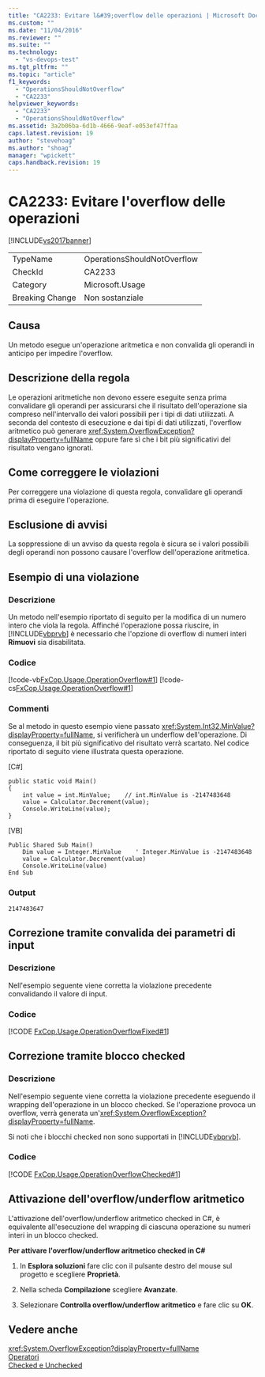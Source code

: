 ```yaml
---
title: "CA2233: Evitare l&#39;overflow delle operazioni | Microsoft Docs"
ms.custom: ""
ms.date: "11/04/2016"
ms.reviewer: ""
ms.suite: ""
ms.technology: 
  - "vs-devops-test"
ms.tgt_pltfrm: ""
ms.topic: "article"
f1_keywords: 
  - "OperationsShouldNotOverflow"
  - "CA2233"
helpviewer_keywords: 
  - "CA2233"
  - "OperationsShouldNotOverflow"
ms.assetid: 3a2b06ba-6d1b-4666-9eaf-e053ef47ffaa
caps.latest.revision: 19
author: "stevehoag"
ms.author: "shoag"
manager: "wpickett"
caps.handback.revision: 19
---
```

# CA2233: Evitare l&#39;overflow delle operazioni
[!INCLUDE[vs2017banner](../code-quality/includes/vs2017banner.md)]

|||  
|-|-|  
|TypeName|OperationsShouldNotOverflow|  
|CheckId|CA2233|  
|Category|Microsoft.Usage|  
|Breaking Change|Non sostanziale|  
  
## Causa  
 Un metodo esegue un'operazione aritmetica e non convalida gli operandi in anticipo per impedire l'overflow.  
  
## Descrizione della regola  
 Le operazioni aritmetiche non devono essere eseguite senza prima convalidare gli operandi per assicurarsi che il risultato dell'operazione sia compreso nell'intervallo dei valori possibili per i tipi di dati utilizzati.  A seconda del contesto di esecuzione e dai tipi di dati utilizzati, l'overflow aritmetico può generare <xref:System.OverflowException?displayProperty=fullName> oppure fare sì che i bit più significativi del risultato vengano ignorati.  
  
## Come correggere le violazioni  
 Per correggere una violazione di questa regola, convalidare gli operandi prima di eseguire l'operazione.  
  
## Esclusione di avvisi  
 La soppressione di un avviso da questa regola è sicura se i valori possibili degli operandi non possono causare l'overflow dell'operazione aritmetica.  
  
## Esempio di una violazione  
  
### Descrizione  
 Un metodo nell'esempio riportato di seguito per la modifica di un numero intero che viola la regola.  Affinché l'operazione possa riuscire, in [!INCLUDE[vbprvb](../code-quality/includes/vbprvb_md.md)] è necessario che l'opzione di overflow di numeri interi **Rimuovi** sia disabilitata.  
  
### Codice  
 [!code-vb[FxCop.Usage.OperationOverflow#1](../code-quality/codesnippet/VisualBasic/ca2233-operations-should-not-overflow_1.vb)]
 [!code-cs[FxCop.Usage.OperationOverflow#1](../code-quality/codesnippet/CSharp/ca2233-operations-should-not-overflow_1.cs)]  
  
### Commenti  
 Se al metodo in questo esempio viene passato <xref:System.Int32.MinValue?displayProperty=fullName>, si verificherà un underflow dell'operazione.  Di conseguenza, il bit più significativo del risultato verrà scartato.  Nel codice riportato di seguito viene illustrata questa operazione.  
  
 \[C\#\]  
  
```  
public static void Main()  
{  
    int value = int.MinValue;    // int.MinValue is -2147483648   
    value = Calculator.Decrement(value);   
    Console.WriteLine(value);  
}  
```  
  
 \[VB\]  
  
```  
Public Shared Sub Main()       
    Dim value = Integer.MinValue    ' Integer.MinValue is -2147483648   
    value = Calculator.Decrement(value)   
    Console.WriteLine(value)   
End Sub  
```  
  
### Output  
  
```  
2147483647  
```  
  
## Correzione tramite convalida dei parametri di input  
  
### Descrizione  
 Nell'esempio seguente viene corretta la violazione precedente convalidando il valore di input.  
  
### Codice  
 [!CODE [FxCop.Usage.OperationOverflowFixed#1](../CodeSnippet/VS_Snippets_CodeAnalysis/FxCop.Usage.OperationOverflowFixed#1)]  
  
## Correzione tramite blocco checked  
  
### Descrizione  
 Nell'esempio seguente viene corretta la violazione precedente eseguendo il wrapping dell'operazione in un blocco checked.  Se l'operazione provoca un overflow, verrà generata un'<xref:System.OverflowException?displayProperty=fullName>.  
  
 Si noti che i blocchi checked non sono supportati in [!INCLUDE[vbprvb](../code-quality/includes/vbprvb_md.md)].  
  
### Codice  
 [!CODE [FxCop.Usage.OperationOverflowChecked#1](../CodeSnippet/VS_Snippets_CodeAnalysis/FxCop.Usage.OperationOverflowChecked#1)]  
  
## Attivazione dell'overflow\/underflow aritmetico  
 L'attivazione dell'overflow\/underflow aritmetico checked in C\#, è equivalente all'esecuzione del wrapping di ciascuna operazione su numeri interi in un blocco checked.  
  
 **Per attivare l'overflow\/underflow aritmetico checked in C\#**  
  
1.  In **Esplora soluzioni** fare clic con il pulsante destro del mouse sul progetto e scegliere **Proprietà**.  
  
2.  Nella scheda **Compilazione** scegliere **Avanzate**.  
  
3.  Selezionare **Controlla overflow\/underflow aritmetico** e fare clic su **OK**.  
  
## Vedere anche  
 <xref:System.OverflowException?displayProperty=fullName>   
 [Operatori](/dotnet/csharp/language-reference/operators/index)   
 [Checked e Unchecked](/dotnet/csharp/language-reference/keywords/checked-and-unchecked)